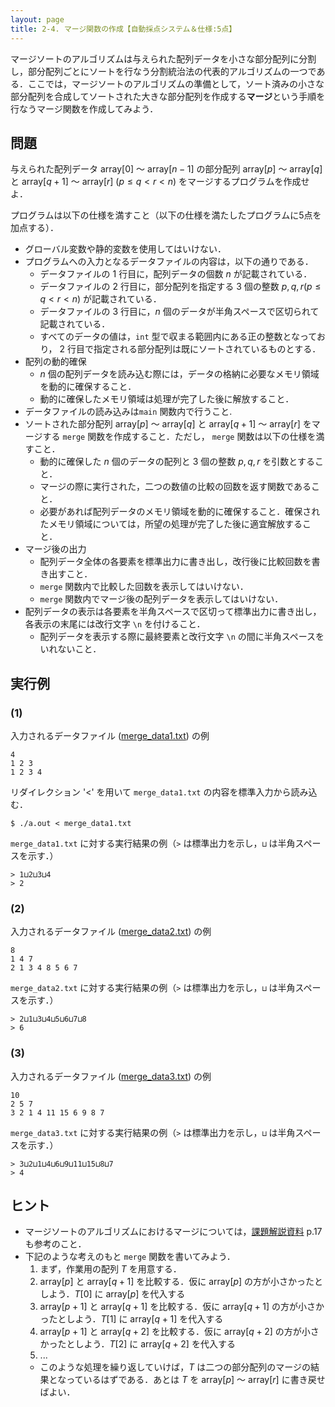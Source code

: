 ```yaml
---
layout: page
title: 2-4. マージ関数の作成【自動採点システム＆仕様:5点】
---
```


マージソートのアルゴリズムは与えられた配列データを小さな部分配列に分割し，部分配列ごとにソートを行なう分割統治法の代表的アルゴリズムの一つである．ここでは，マージソートのアルゴリズムの準備として，ソート済みの小さな部分配列を合成してソートされた大きな部分配列を作成する**マージ**という手順を行なうマージ関数を作成してみよう．

## 問題

与えられた配列データ array[$0$] 〜 array[$n-1$] の部分配列 array[$p$] 〜 array[$q$] と array[$q+1$] 〜 array[$r$] $(p \leq q < r < n)$ をマージするプログラムを作成せよ．

プログラムは以下の仕様を満すこと（以下の仕様を満たしたプログラムに5点を加点する）．

- グローバル変数や静的変数を使用してはいけない．
- プログラムへの入力となるデータファイルの内容は，以下の通りである．
  - データファイルの 1 行目に，配列データの個数 $n$ が記載されている．
  - データファイルの 2 行目に，部分配列を指定する 3 個の整数 $p,q,r(p \leq q < r < n)$ が記載されている．
  - データファイルの 3 行目に，$n$ 個のデータが半角スペースで区切られて記載されている．
  - すべてのデータの値は，`int` 型で収まる範囲内にある正の整数となっており， 2 行目で指定される部分配列は既にソートされているものとする．
- 配列の動的確保
  - $n$ 個の配列データを読み込む際には，データの格納に必要なメモリ領域を動的に確保すること．
  - 動的に確保したメモリ領域は処理が完了した後に解放すること．
- データファイルの読み込みは`main` 関数内で行うこと.
- ソートされた部分配列 array[$p$] 〜 array[$q$] と array[$q+1$] 〜 array[$r$] をマージする `merge` 関数を作成すること．ただし， `merge` 関数は以下の仕様を満すこと．
  - 動的に確保した $n$ 個のデータの配列と 3 個の整数 $p,q,r$ を引数とすること．
  - マージの際に実行された，二つの数値の比較の回数を返す関数であること．
  - 必要があれば配列データのメモリ領域を動的に確保すること．確保されたメモリ領域については，所望の処理が完了した後に適宜解放すること．
- マージ後の出力
    - 配列データ全体の各要素を標準出力に書き出し，改行後に比較回数を書き出すこと．
	- `merge` 関数内で比較した回数を表示してはいけない．
    - `merge` 関数内でマージ後の配列データを表示してはいけない．
- 配列データの表示は各要素を半角スペースで区切って標準出力に書き出し，各表示の末尾には改行文字 `\n` を付けること．
	- 配列データを表示する際に最終要素と改行文字 `\n` の間に半角スペースをいれないこと．

## 実行例

### (1)

入力されるデータファイル ([merge_data1.txt](./merge_data1.txt)) の例

```
4
1 2 3
1 2 3 4
```

リダイレクション '<' を用いて `merge_data1.txt` の内容を標準入力から読み込む．

```
$ ./a.out < merge_data1.txt
```

`merge_data1.txt` に対する実行結果の例（`>` は標準出力を示し，`⊔` は半角スペースを示す．）

```
> 1⊔2⊔3⊔4
> 2
```

### (2)

入力されるデータファイル ([merge_data2.txt](./merge_data2.txt)) の例

```
8
1 4 7
2 1 3 4 8 5 6 7
```

`merge_data2.txt` に対する実行結果の例（`>` は標準出力を示し，`⊔` は半角スペースを示す．）

```
> 2⊔1⊔3⊔4⊔5⊔6⊔7⊔8
> 6
```

### (3)

入力されるデータファイル ([merge_data3.txt](./merge_data3.txt)) の例

```
10
2 5 7
3 2 1 4 11 15 6 9 8 7
```

`merge_data3.txt` に対する実行結果の例（`>` は標準出力を示し，`⊔` は半角スペースを示す．）

```
> 3⊔2⊔1⊔4⊔6⊔9⊔11⊔15⊔8⊔7
> 4
```

## ヒント

- マージソートのアルゴリズムにおけるマージについては，[課題解説資料](http://ecei-tohoku.github.io/ppa/tmp_kadai2_2017/kadai2-intro.pdf) p.17 も参考のこと．
- 下記のような考えのもと `merge` 関数を書いてみよう．
    1. まず，作業用の配列 $T$ を用意する．
    2. array[$p$] と array[$q+1$] を比較する．仮に array[$p$] の方が小さかったとしよう．$T[0]$ に array[$p$] を代入する
    3. array[$p+1$] と array[$q+1$] を比較する．仮に array[$q+1$] の方が小さかったとしよう．$T[1]$ に array[$q+1$] を代入する
    3. array[$p+1$] と array[$q+2$] を比較する．仮に array[$q+2$] の方が小さかったとしよう．$T[2]$ に array[$q+2$] を代入する
    4. ...
    - このような処理を繰り返していけば，$T$ は二つの部分配列のマージの結果となっているはずである．あとは $T$ を array[$p$] 〜 array[$r$] に書き戻せばよい．
